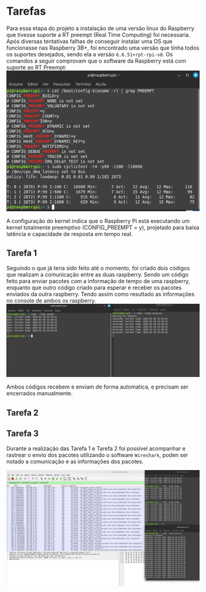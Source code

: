 # Tarefas

Para essa etapa do projeto a instalação de uma versão linux do Raspberry que tivesse suporte a RT preempt (Real Time Computing) foi necessaria. Após diversas tentativas falhas de conseguir instalar uma OS que funcionasse nas Raspberry 3B+, foi encontrado uma versão que tinha todos os suportes desejados, sendo ela a versão `6.6.51+rpt-rpi-v8`.
Os comandos a seguir comprovam que o software da Raspberry está com suporte ao RT Preempt:
![RTPREEMPT](/etapa_3/image_files/rtpreempt.png)

A configuração do kernel indica que o Raspberry Pi está executando um kernel totalmente preemptivo (CONFIG_PREEMPT = y), projetado para baixa latência e capacidade de resposta em tempo real.

## Tarefa 1
Seguindo o que já teria sido feito até o momento, foi criado dois códigos que realizam a comunicação entre as duas raspberry. Sendo um código feito para enviar pacotes com a informação de tempo de uma raspberry, enquanto que outro código criado para esperar e receber os pacotes enviados da outra raspberry. Tendo assim como resultado as informações no console de ambos os raspberry.
![tarefa1](/etapa_3/image_files/etapa3_tarefa1.png)

Ambos códigos recebem e enviam de forma automatica, e precisam ser encerrados manualmente.

## Tarefa 2

## Tarefa 3

Durante a realização das Tarefa 1 e Tarefa 2 foi possível acompanhar e rastrear o envio dos pacotes utilizando o software `Wireshark`, poden ser notado a comunicação e as informações dos pacotes.

![tarefa3](/etapa_3/image_files/wireshark_etapa3.png)
